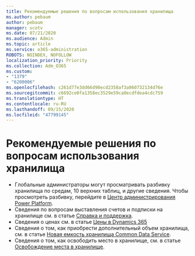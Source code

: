 ```yaml
---
title: Рекомендуемые решения по вопросам использования хранилища
ms.author: pebaum
author: pebaum
manager: scotv
ms.date: 07/21/2020
ms.audience: Admin
ms.topic: article
ms.service: o365-administration
ROBOTS: NOINDEX, NOFOLLOW
localization_priority: Priority
ms.collection: Adm_O365
ms.custom:
- "1379"
- "6200006"
ms.openlocfilehash: c261d77e3dd66d90ecd2358af3a060732134d76e
ms.sourcegitcommit: c6692ce0fa1358ec3529e59ca0ecdfdea4cdc759
ms.translationtype: HT
ms.contentlocale: ru-RU
ms.lasthandoff: 09/15/2020
ms.locfileid: "47799145"
---
```

# <a name="recommended-solutions-for-storage-issues"></a>Рекомендуемые решения по вопросам использования хранилища

- Глобальные администраторы могут просматривать разбивку хранилища по средам, 10 верхних таблиц, и другие сведения. Чтобы просмотреть разбивку, перейдите в [Центр администрирования Power Platform](https://admin.powerplatform.microsoft.com/analytics/d365ce). 
- Сведения по вопросам выставления счетов и подписки на хранилище см. в статье [Справка и поддержка](https://docs.microsoft.com/dynamics365/customer-engagement/admin/contact-information-microsoft-dynamics-365-online-billing-support).
- Сведения о ценах см. в статье [Цены в Dynamics 365](https://dynamics.microsoft.com/pricing/)
- Сведения о том, как приобрести дополнительный объем хранилища, см. в статье [Новая емкость хранилища Common Data Service](https://go.microsoft.com/fwlink/p/?linkid=2010782).
- Сведения о том, как освободить место в хранилище, см. в статье [Освобождение места в хранилище](https://go.microsoft.com/fwlink/p/?linkid=2011105).